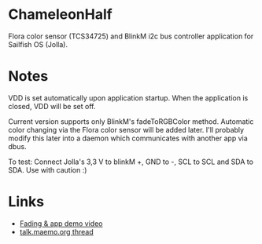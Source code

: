 ChameleonHalf
=============

Flora color sensor (TCS34725) and BlinkM i2c bus controller application for Sailfish OS (Jolla).


Notes
=====

VDD is set automatically upon application startup. When the application is closed, VDD will be set off.

Current version supports only BlinkM's fadeToRGBColor method. Automatic color changing via the Flora color sensor will be added later. I'll probably modify this later into a daemon which communicates with another app via dbus.

To test: Connect Jolla's 3,3 V to blinkM +, GND to -, SCL to SCL and SDA to SDA. Use with caution :)

Links
=====

* [Fading & app demo video](https://vimeo.com/91090091)
* [talk.maemo.org thread](http://talk.maemo.org/showthread.php?t=92754&page=3)
